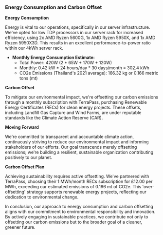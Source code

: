 ### Energy Consumption and Carbon Offset

**Energy Consumption**

Energy is vital to our operations, specifically in our server infrastructure.
We've opted for low TDP processors in our server rack for increased efficiency,
using 2x AMD Ryzen 5600G, 1x AMD Ryzen 5950X, and 1x AMD Ryzen 5950X3D. This
results in an excellent performance-to-power ratio within our 4kWh server rack.

* **Monthly Energy Consumption Estimate:**
  * Total Power: 420W (2 * 65W + 170W + 120W)
  * Monthly: 0.42 kW * 24 hours/day * 30 days/month = 302.4 kWh
  * CO2e Emissions (Thailand's 2021 average): 166.32 kg or 0.166 metric tons
  (mt)

**Carbon Offset**

To mitigate our environmental impact, we're offsetting our carbon emissions
through a monthly subscription with TerraPass, purchasing Renewable Energy
Certificates (RECs) for clean energy projects. These offsets, including
Landfill Gas Capture and Wind Farms, are under reputable standards like the
Climate Action Reserve (CAR).

**Moving Forward**

We're committed to transparent and accountable climate action, continuously
striving to reduce our environmental impact and informing stakeholders of our
efforts. Our goal transcends merely offsetting emissions; we're building a
resilient, sustainable organization contributing positively to our planet.

**Carbon Offset Plan**

Achieving sustainability requires active offsetting. We've partnered with
TerraPass, choosing their 1 MWh/month RECs subscription for £12.00 per MWh,
exceeding our estimated emissions of 0.166 mt of CO2e. This 'over-offsetting'
strategy supports renewable energy projects, reflecting our dedication to
environmental change.

In conclusion, our approach to energy consumption and carbon offsetting aligns
with our commitment to environmental responsibility and innovation. By actively
engaging in sustainable practices, we contribute not only to offsetting our
carbon emissions but to the broader goal of a cleaner, greener future.
